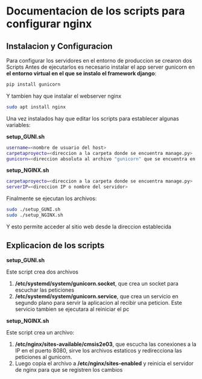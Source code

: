 # Documentacion de los scripts para configurar nginx


## Instalacion y Configuracion
Para configurar los servidores en el entorno de produccion se crearon dos Scripts
Antes de ejecutarlos es necesario instalar el app server gunicorn en **el entorno virtual en el que se instalo el framework django**:


```python
pip install gunicorn
```


Y tambien hay que instalar el webserver nginx

```bash
sudo apt install nginx
```

Una vez instalados hay que editar los scripts para establecer algunas variables:

**setup_GUNI.sh**

```bash
username=<nombre de usuario del host>
carpetaproyecto=<direccion a la carpeta donde se encuentra manage.py>
gunicorn=<direccion absoluta al archivo "gunicorn" que se encuentra en la carpeta bin/ del entorno virtual>
```

**setup_NGINX.sh**
```bash
carpetaproyecto=<direccion a la carpeta donde se encuentra manage.py>
serverIP=<direccion IP o nombre del servidor>
```

Finalmente se ejecutan los archivos:
```bash
sudo ./setup_GUNI.sh
sudo ./setup_NGINX.sh
```

Y esto permite acceder al sitio web desde la direccion establecida

## Explicacion de los scripts

**setup_GUNI.sh**

Este script crea dos archivos
1. **/etc/systemd/system/gunicorn.socket**, que crea un socket para escuchar las peticiones
2. **/etc/systemd/system/gunicorn.service**, que crea un servicio en segundo plano para servir la aplicacion al recibir una peticion. Este servicio tambien se ejecutara al reiniciar el pc

**setup_NGINX.sh**

Este script crea un archivo:
1. **/etc/nginx/sites-available/cmsis2e03**, que escucha las conexiones a la IP en el puerto 8080, sirve los archivos estaticos y redirecciona las peticiones al gunicorn.
2. Luego copia el archivo a **/etc/nginx/sites-enabled** y reinicia el servidor de nginx para que se registren los cambios
